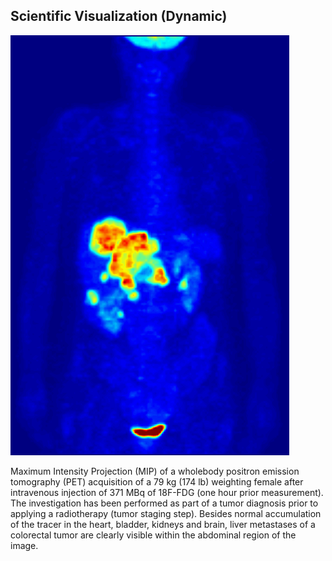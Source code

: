 ##  Scientific Visualization (Dynamic)

![](resources/images/vis/PET-MIPS-anim.gif) <!-- .element width="35%" -->

<p>
  <span>Maximum Intensity Projection (MIP) of a wholebody positron emission tomography (PET) acquisition of a 79 kg (174 lb) weighting female after intravenous injection of 371 MBq of 18F-FDG (one hour prior measurement). The investigation has been performed as part of a tumor diagnosis prior to applying a radiotherapy (tumor staging step). Besides normal accumulation of the tracer in the heart, bladder, kidneys and brain, liver metastases of a colorectal tumor are clearly visible within the abdominal region of the image.</span><!-- .element: class="caption" -->
</p><!-- .element: class="caption-wrapper" -->
